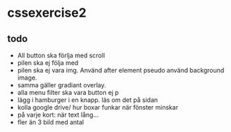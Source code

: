 # cssexercise2

## todo
- All button ska förlja med scroll
- pilen ska ej följa med
- pilen ska ej vara img. Använd after element pseudo använd background image.
- samma gäller gradiant overlay.
- alla menu filter ska vara button ej p
- lägg i hamburger i en knapp. läs om det på sidan
- kolla google drive/ hur boxar funkar när fönster minskar
- på varje kort: när text lång...
- fler än 3 bild med antal
